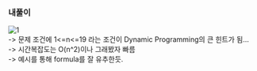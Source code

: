 ### 내풀이   
![1](https://user-images.githubusercontent.com/70446214/157269399-9e96145f-cc0b-4d18-af49-345931a6792e.png)   
-> 문제 조건에 1<=n<=19 라는 조건이 Dynamic Programming의 큰 힌트가 됨...   
-> 시간복잡도는 O(n^2)이나 그래봤자 빠름    
-> 예시를 통해 formula를 잘 유추한듯.    

